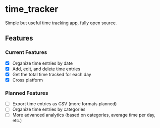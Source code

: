 # time_tracker

Simple but useful time tracking app, fully open source.

## Features

### Current Features

- [x] Organize time entries by date
- [x] Add, edit, and delete time entries
- [x] Get the total time tracked for each day
- [x] Cross platform

### Planned Features

- [ ] Export time entries as CSV (more formats planned)
- [ ] Organize time entries by categories
- [ ] More advanced analytics (based on categories, average time per day, etc.)
